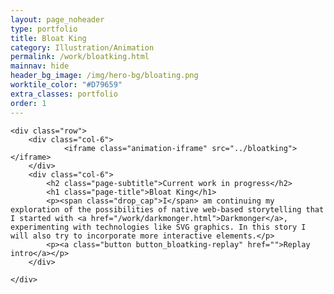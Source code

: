 ```yaml
---
layout: page_noheader
type: portfolio
title: Bloat King
category: Illustration/Animation
permalink: /work/bloatking.html
mainnav: hide
header_bg_image: /img/hero-bg/bloating.png
worktile_color: "#D79659"
extra_classes: portfolio
order: 1
---
```


<div class="wrapper">

	<div class="row">
		<div class="col-6">			
				<iframe class="animation-iframe" src="../bloatking"></iframe>
		</div>
		<div class="col-6">
			<h2 class="page-subtitle">Current work in progress</h2>
			<h1 class="page-title">Bloat King</h1>			
			<p><span class="drop_cap">I</span> am continuing my exploration of the possibilities of native web-based storytelling that I started with <a href="/work/darkmonger.html">Darkmonger</a>, experimenting with technologies like SVG graphics. In this story I will also try to incorporate more interactive elements.</p>
			<p><a class="button button_bloatking-replay" href="">Replay intro</a></p>			 
		</div>
				
	</div>
</div>